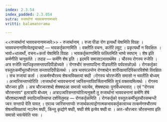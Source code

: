 ```yaml
---
index: 2.3.54
index_padded: 2.3.054
sutra: रुजार्थानां भाववचनानामज्वरेः
vritti: balamanorama

---
```

<<रुजार्थानां भाववचनानामज्वरेः>> - रुजार्थानाम् । रुजा पीडा रोग इत्यर्थो येषामिति विग्रहः । भाववचनानामित्येतद्व्याचष्टे — भावकर्तृकाणामिति । वक्तीति वचनः, कर्तरि ल्युट् । प्रकृत्यर्थौ न विवक्षितः । भावो=धात्वर्थो, वचनः=कर्ता येषामिति विग्रहः । भावकर्तृकाणामिति फलितमिति भाष्ये स्पष्टम् । शेष इति कर्मणीति चानुवर्तते । तदाह — कर्मणि शेष इति । इदमपि समासाऽभावार्थमेव । चौरस्य रोगस्य रुजेति । अत्र रुजेति व्याधिकृतसन्तापादिपीडोच्यते । रोगश्चौरं सन्तापादिना पीडयतीति पर्यवसन्नोऽर्थः  । रोगकर्तृका वस्तुतःकर्मीभूतचौरगता सन्तापादिपीडेत्यर्थः । अत्र भावघञन्तेन रोगशब्देन शारीरक्षयादिविकारविशेषो विवक्षितः । सच रुजायां कर्ता । तत्कर्मश्चौरस्य शेषत्वविवक्षायां षष्ठी ।रोगस्य चोररुजे॑ति समासो न भवतीति बोध्यम् । अज्वरिसन्ताप्योरिति ।रुजार्थानां भाववचनानां ज्वरिसन्तापिवर्जिताना॑मिति सूत्रं वक्तव्यमित्यर्थः । रोगस्य चौरज्वर इति । अत्र चौरज्वरशब्दे शेषषष्ठआ समासो भवत्येव, शेषषष्ठ्याः पुनर्विध्यभावात् । एवं "रोगस्य चौरसन्ताप" इत्यत्रापि बोध्यम् । अत्राऽज्वरिसन्ताप्योरित्यनुक्तौ तु रुजार्थानां भाववचनानां कर्मणि शेषे चौरशब्दात्षष्ठी स्यादित्यतिव्याप्त दर्शयितुमाह — रोगकर्तृकमिति । रोगकर्तृको वस्तुतःकर्मीभूतचौरसम्बन्धी ज्वरः सन्तापो वेति यावत् । एवञ्च ज्वरिसन्ताप्योः रुजार्थकत्वाद्रोगात्मकभावकर्तृकत्वाच्च तत्कर्मणश्चौरस्य शेषत्वविवक्षायां नाऽनेन षष्ठी, किन्तु कृद्योगे षष्ठी, षष्ठी शेषे इत्येव षष्ठी वा । अतः-चौरज्वरः चौरसन्ताप इति समासो भवत्येवेति भावः ।